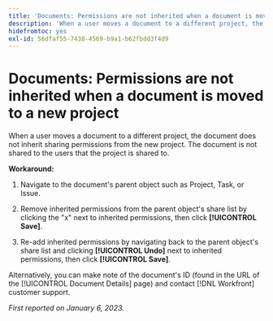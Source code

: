 ```yaml
---
title: 'Documents: Permissions are not inherited when a document is moved to a new project'
description: 'When a user moves a document to a different project, the document does not inherit sharing permissions from the new project. The document is not shared to the users that the project is shared to. '
hidefromtoc: yes
exl-id: 56dfaf55-7438-4569-b9a1-b62fbdd3f4d9
---
```

# Documents: Permissions are not inherited when a document is moved to a new project

<!-- This Known Issue is on the TOC for both Workfront and Workfront Proof-->

<!--This issue has been closed as won't fix, but no reason.-->

When a user moves a document to a different project, the document does not inherit sharing permissions from the new project. The document is not shared to the users that the project is shared to. 

**Workaround:**

1. Navigate to the document's parent object such as Project, Task, or Issue.

1. Remove inherited permissions from the parent object's share list by clicking the "x" next to inherited permissions, then click **[!UICONTROL Save]**.

1. Re-add inherited permissions by navigating back to the parent object's share list and clicking **[!UICONTROL Undo]** next to inherited permissions, then click **[!UICONTROL Save]**.

Alternatively, you can make note of the document's ID (found in the URL of the [!UICONTROL Document Details] page) and contact [!DNL Workfront] customer support.

_First reported on January 6, 2023._
